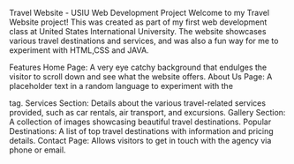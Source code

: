 Travel Website - USIU Web Development Project
Welcome to my Travel Website project! This was created as part of my first web development class at United States International University. The website showcases various travel destinations and services, and was also a fun way for me to experiment with HTML,CSS and JAVA. 

Features
Home Page: A very eye catchy background that endulges the visitor to scroll down and see what the website offers.
About Us Page: A placeholder text in a random language to experiment with the <p> tag.
Services Section: Details about the various travel-related services provided, such as car rentals, air transport, and excursions.
Gallery Section: A collection of images showcasing beautiful travel destinations.
Popular Destinations: A list of top travel destinations with information and pricing details.
Contact Page: Allows visitors to get in touch with the agency via phone or email.
